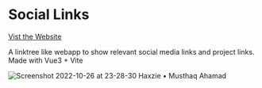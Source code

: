 # Social Links
[Vist the Website](https://links.haxzie.com)


A linktree like webapp to show relevant social media links and project links.
Made with Vue3 + Vite


![Screenshot 2022-10-26 at 23-28-30 Haxzie • Musthaq Ahamad](https://user-images.githubusercontent.com/53584487/198101305-4d94c7e0-a4d8-4dd6-bcec-7d82ef304262.png)
